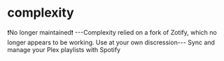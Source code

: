 # complexity
❗No longer maintained❗
---Complexity relied on a fork of Zotify, which no longer appears to be working. Use at your own discression---
Sync and manage your Plex playlists with Spotify
